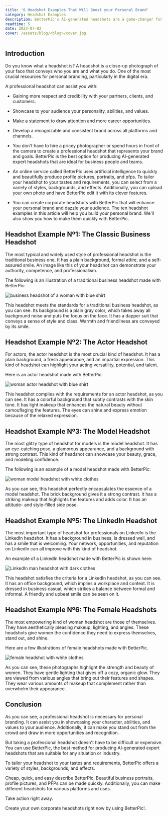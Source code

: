 ```yaml
---
title: '6 Headshot Examples That Will Boost your Personal Brand'
category: Headshot Examples
description: BetterPic's AI-generated headshots are a game-changer for personal branding. Create stunning headshots for any industry or platform with ease.
readtime: 5
date: 2023-07-03
cover: /assets/blog/<blog>/cover.jpg
---
```

## Introduction
Do you know what a headshot is? A headshot is a close-up photograph of your face that conveys who you are and what you do. One of the most crucial resources for personal branding, particularly in the digital era.

A professional headshot can assist you with:

- Gaining more respect and credibility with your partners, clients, and customers.

- Showcase to your audience your personality, abilities, and values.

- Make a statement to draw attention and more career opportunities.

- Develop a recognizable and consistent brand across all platforms and channels.

- You don't have to hire a pricey photographer or spend hours in front of the camera to create a professional headshot that represents your brand and goals. BetterPic is the best option for producing AI-generated expert headshots that are ideal for business people and teams.

- An online service called BetterPic uses artificial intelligence to quickly and beautifully produce profile pictures, portraits, and pfps. To tailor your headshot to your tastes and requirements, you can select from a variety of styles, backgrounds, and effects. Additionally, you can upload your own photo and have BetterPic edit it with its clever features.

- You can create corporate headshots with BetterPic that will enhance your personal brand and dazzle your audience. The ten headshot examples in this article will help you build your personal brand. We'll also show you how to make them quickly with BetterPic.

## Headshot Example Nº1: The Classic Business Headshot
The most typical and widely used style of professional headshot is the traditional business one. It has a plain background, formal attire, and a self-assured smile. An image like this of your headshot can demonstrate your authority, competence, and professionalism.

The following is an illustration of a traditional business headshot made with BetterPic:

![business headshot of a woman with blue shirt](https://www.betterpic.io/_vercel/image?url=/assets/blog/media/model-examples-1/betterpic-generated-headshot-554.jpg&w=768&q=70)

This headshot meets the standards for a traditional business headshot, as you can see. Its background is a plain gray color, which takes away all background noise and puts the focus on the face. It has a dapper suit that conveys a sense of style and class. Warmth and friendliness are conveyed by its smile.

## Headshot Example Nº2: The Actor Headshot
For actors, the actor headshot is the most crucial kind of headshot. It has a plain background, a fresh appearance, and an impartial expression. This kind of headshot can highlight your acting versatility, potential, and talent.

Here is an actor headshot made with BetterPic:

![woman actor headshot with blue shirt](https://www.betterpic.io/_vercel/image?url=/assets/blog/media/model-examples-1/betterpic-generated-headshot-611.jpg&w=768&q=70)

This headshot complies with the requirements for an actor headshot, as you can see. It has a colorful background that subtly contrasts with the skin tone. It has light makeup that enhances the natural beauty without camouflaging the features. The eyes can shine and express emotion because of the relaxed expression.

## Headshot Example Nº3: The Model Headshot
The most glitzy type of headshot for models is the model headshot. It has an eye-catching pose, a glamorous appearance, and a background with strong contrast. This kind of headshot can showcase your beauty, grace, and modeling confidence.

The following is an example of a model headshot made with BetterPic:

![woman model headshot with white clothes](https://www.betterpic.io/_vercel/image?url=/assets/blog/media/model-examples-1/betterpic-generated-headshot-496.jpg&w=768&q=70)

As you can see, this headshot perfectly encapsulates the essence of a model headshot. The brick background gives it a strong contrast. It has a striking makeup that highlights the features and adds color. It has an attitude- and style-filled side pose.

## Headshot Example Nº5: The LinkedIn Headshot
The most important type of headshot for professionals on LinkedIn is the LinkedIn headshot. It has a background in business, is dressed well, and has a smile that is welcoming. Your network, opportunities, and reputation on LinkedIn can all improve with this kind of headshot.

An example of a LinkedIn headshot made with BetterPic is shown here:

![LinkedIn man headshot with dark clothes](https://www.betterpic.io/_vercel/image?url=/assets/blog/media/model-examples-1/betterpic-generated-headshot-96.jpg&w=768&q=70)

This headshot satisfies the criteria for a LinkedIn headshot, as you can see. It has an office background, which implies a workplace and context. It is dressed in business casual, which strikes a balance between formal and informal. A friendly and upbeat smile can be seen on it.

## Headshot Example Nº6: The Female Headshots
The most empowering kind of woman headshot are those of themselves. They have aesthetically pleasing makeup, lighting, and angles. These headshots give women the confidence they need to express themselves, stand out, and shine.

Here are a few illustrations of female headshots made with BetterPic.

![female headshot with white clothes](https://www.betterpic.io/_vercel/image?url=/assets/blog/media/model-examples-1/betterpic-generated-headshot-451.jpg&w=768&q=70)

As you can see, these photographs highlight the strength and beauty of women. They have gentle lighting that gives off a cozy, organic glow. They are viewed from various angles that bring out their features and shapes. They wear various amounts of makeup that complement rather than overwhelm their appearance.

## Conclusion
As you can see, a professional headshot is necessary for personal branding. It can assist you in showcasing your character, abilities, and values to your audience. Additionally, it can make you stand out from the crowd and draw in more opportunities and recognition.

But taking a professional headshot doesn't have to be difficult or expensive. You can use BetterPic, the best method for producing AI-generated expert headshots that are suitable for any situation or industry.

To tailor your headshot to your tastes and requirements, BetterPic offers a variety of styles, backgrounds, and effects.

Cheap, quick, and easy describe BetterPic. Beautiful business portraits, profile pictures, and PFPs can be made quickly. Additionally, you can make different headshots for various platforms and uses.

Take action right away.

Create your own corporate headshots right now by using BetterPic!.